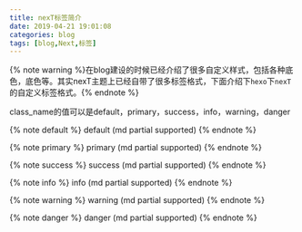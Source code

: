 ```yaml
---
title: nexT标签简介
date: 2019-04-21 19:01:08
categories: blog
tags: [blog,Next,标签]
---
```


{% note warning %}在blog建设的时候已经介绍了很多自定义样式，包括各种底色，底色等。其实nexT主题上已经自带了很多标签格式，下面介绍下`hexo`下`nexT`的自定义标签格式。{% endnote %}

<!--more-->

class_name的值可以是default，primary，success，info，warning，danger


{% note default %} default (md partial supported) {% endnote %}

{% note primary %} primary (md partial supported) {% endnote %}

{% note success %} success (md partial supported) {% endnote %}

{% note info %} info (md partial supported) {% endnote %}

{% note warning %} warning (md partial supported) {% endnote %}

{% note danger %} danger (md partial supported) {% endnote %}
